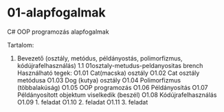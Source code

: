 # 01-alapfogalmak
C# OOP programozás alapfogalmak

Tartalom:
1. Bevezető (osztály, metódus, példányostás, polimorfizmus, kódújrafelhasználás)
1.1  01osztaly-metudus-peldanyositas brench
 Használható tegek:
  O1.01           Cat(macska) osztály
  O1.02           Cat osztály metódusa
  O1.03           Dog (kutya) osztály
  O1.04           Polimorfizmus (többalakúság)
  O1.05           OOP programozás
  O1.06           Példányosítás
  O1.07           Példányosított objektum viselkedik (beszél)
  O1.08           Kódújrafelhasználás
  O1.09           1. feladat
  O1.10           2. feladat
  O1.11           3. feladat
